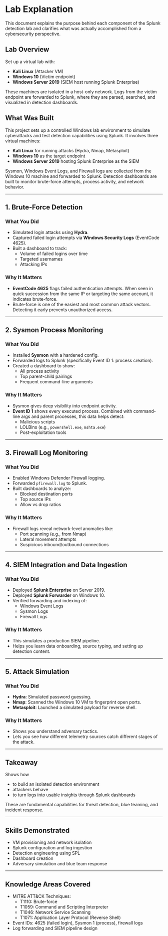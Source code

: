 # Lab Explanation

This document explains the purpose behind each component of the Splunk detection lab and clarifies what was actually accomplished from a cybersecurity perspective.

## Lab Overview

Set up a virtual lab with:

- **Kali Linux** (Attacker VM)
- **Windows 10** (Victim endpoint)
- **Windows Server 2019** (SIEM host running Splunk Enterprise)

These machines are isolated in a host-only network. Logs from the victim endpoint are forwarded to Splunk, where they are parsed, searched, and visualized in detection dashboards.

## What Was Built

This project sets up a controlled Windows lab environment to simulate cyberattacks and test detection capabilities using Splunk. It involves three virtual machines:

- **Kali Linux** for running attacks (Hydra, Nmap, Metasploit)
- **Windows 10** as the target endpoint
- **Windows Server 2019** hosting Splunk Enterprise as the SIEM

Sysmon, Windows Event Logs, and Firewall logs are collected from the Windows 10 machine and forwarded to Splunk. Detection dashboards are built to monitor brute-force attempts, process activity, and network behavior.

---

## 1. Brute-Force Detection

### What You Did
- Simulated login attacks using **Hydra**.
- Captured failed login attempts via **Windows Security Logs** (EventCode 4625).
- Built a dashboard to track:
  - Volume of failed logins over time
  - Targeted usernames
  - Attacking IPs

### Why It Matters
- **EventCode 4625** flags failed authentication attempts. When seen in quick succession from the same IP or targeting the same account, it indicates brute-force.
- Brute-force is one of the easiest and most common attack vectors. Detecting it early prevents unauthorized access.

---

## 2. Sysmon Process Monitoring

### What You Did
- Installed **Sysmon** with a hardened config.
- Forwarded logs to Splunk (specifically Event ID 1: process creation).
- Created a dashboard to show:
  - All process activity
  - Top parent-child pairings
  - Frequent command-line arguments

### Why It Matters
- Sysmon gives deep visibility into endpoint activity.
- **Event ID 1** shows every executed process. Combined with command-line args and parent processes, this data helps detect:
  - Malicious scripts
  - LOLBins (e.g., `powershell.exe`, `mshta.exe`)
  - Post-exploitation tools

---

## 3. Firewall Log Monitoring

### What You Did
- Enabled Windows Defender Firewall logging.
- Forwarded `pfirewall.log` to Splunk.
- Built dashboards to analyze:
  - Blocked destination ports
  - Top source IPs
  - Allow vs drop ratios

### Why It Matters
- Firewall logs reveal network-level anomalies like:
  - Port scanning (e.g., from Nmap)
  - Lateral movement attempts
  - Suspicious inbound/outbound connections

---

## 4. SIEM Integration and Data Ingestion

### What You Did
- Deployed **Splunk Enterprise** on Server 2019.
- Deployed **Splunk Forwarder** on Windows 10.
- Verified forwarding and indexing of:
  - Windows Event Logs
  - Sysmon Logs
  - Firewall Logs

### Why It Matters
- This simulates a production SIEM pipeline.
- Helps you learn data onboarding, source typing, and setting up detection content.

---

## 5. Attack Simulation

### What You Did
- **Hydra**: Simulated password guessing.
- **Nmap**: Scanned the Windows 10 VM to fingerprint open ports.
- **Metasploit**: Launched a simulated payload for reverse shell.

### Why It Matters
- Shows you understand adversary tactics.
- Lets you see how different telemetry sources catch different stages of the attack.

---

## Takeaway
Shows how
- to build an isolated detection environment
- attackers behave
- to turn logs into usable insights through Splunk dashboards

These are fundamental capabilities for threat detection, blue teaming, and incident response.

---

## Skills Demonstrated

- VM provisioning and network isolation
- Splunk configuration and log ingestion
- Detection engineering using SPL
- Dashboard creation
- Adversary simulation and blue team response

---

## Knowledge Areas Covered

- MITRE ATT&CK Techniques:
  - T1110: Brute-force
  - T1059: Command and Scripting Interpreter
  - T1046: Network Service Scanning
  - T1071: Application Layer Protocol (Reverse Shell)
- Event IDs: 4625 (failed login), Sysmon 1 (process), firewall logs
- Log forwarding and SIEM pipeline design
